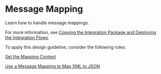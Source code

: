 <!-- loioec59f97c88cd4a5eb31cfe7a349c5aa6 -->

# Message Mapping

Learn how to handle message mappings.

For more information, see [Copying the Integration Package and Deploying the Integration Flows](copying-the-integration-package-and-deploying-the-integration-flows-2cb1d31.md).

To apply this design guideline, consider the following rules:

[Set the Mapping Context](set-the-mapping-context-7a238c0.md)

[Use a Message Mapping to Map XML to JSON](use-a-message-mapping-to-map-xml-to-json-fb7c1df.md)

